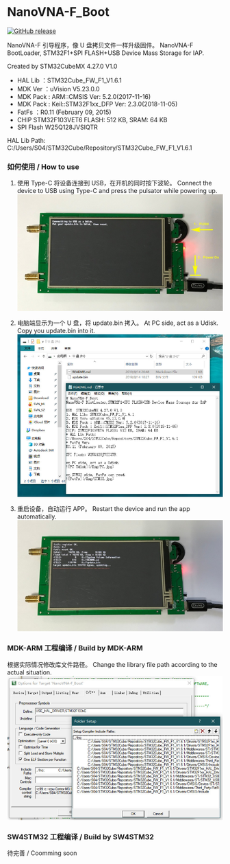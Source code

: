 # NanoVNA-F_Boot

[![GitHub release](https://img.shields.io/github/release/flyoob/NanoVNA-F_Boot.svg?style=flat)][release]

[release]: https://github.com/flyoob/NanoVNA-F_Boot/releases

NanoVNA-F  引导程序，像 U 盘拷贝文件一样升级固件。
NanoVNA-F BootLoader, STM32F1+SPI FLASH+USB Device Mass Storage for IAP.

Created by STM32CubeMX 4.27.0 V1.0
* HAL Lib  ：STM32Cube_FW_F1_V1.6.1
* MDK Ver  ：uVision V5.23.0.0
* MDK Pack : ARM::CMSIS Ver: 5.2.0(2017-11-16)
* MDK Pack : Keil::STM32F1xx_DFP Ver: 2.3.0(2018-11-05)
* FatFs    ：R0.11 (February 09, 2015)
* CHIP
STM32F103VET6 FLASH: 512 KB, SRAM: 64 KB
* SPI Flash
W25Q128JVSIQTR

HAL Lib Path: C:/Users/S04/STM32Cube/Repository/STM32Cube_FW_F1_V1.6.1

### 如何使用 / How to use
1. 使用 Type-C 将设备连接到 USB，在开机的同时按下波轮。
   Connect the device to USB using Type-C and press the pulsator while powering up.
![1](/Img/STM32.jpg)

2. 电脑端显示为一个 U 盘，将 update.bin 拷入。
   At PC side, act as a Udisk. Copy you update.bin into it.
![2](/Img/PC.jpg)

3. 重启设备，自动运行 APP。
   Restart the device and run the app automatically.
![3](/Img/STM32_RUNAPP.jpg)

### MDK-ARM 工程编译 / Build by MDK-ARM
根据实际情况修改库文件路径。
Change the library file path according to the actual situation.
![4](/Img/MDK-ARM.jpg)

### SW4STM32 工程编译 / Build by SW4STM32
待完善 / Coomming soon
